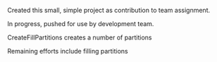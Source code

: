 Created this small, simple project as contribution to team assignment.

In progress, pushed for use by development team.

CreateFillPartitions creates a number of partitions

Remaining efforts include filling partitions
